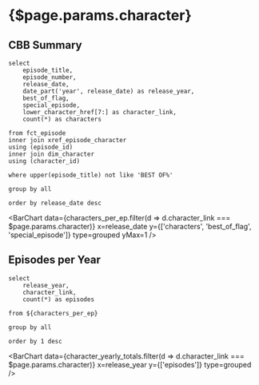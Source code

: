 # {$page.params.character}

## CBB Summary

```characters_per_ep
select 
    episode_title, 
    episode_number, 
    release_date, 
    date_part('year', release_date) as release_year,
    best_of_flag, 
    special_episode,
    lower_character_href[7:] as character_link, 
    count(*) as characters

from fct_episode 
inner join xref_episode_character
using (episode_id)
inner join dim_character
using (character_id)

where upper(episode_title) not like 'BEST OF%'

group by all

order by release_date desc
```

<BarChart 
    data={characters_per_ep.filter(d => d.character_link === $page.params.character)} 
    x=release_date 
    y={['characters', 'best_of_flag', 'special_episode']} 
    type=grouped
    yMax=1
/>

## Episodes per Year 

```character_yearly_totals
select 
    release_year,
    character_link, 
    count(*) as episodes

from ${characters_per_ep}

group by all

order by 1 desc
```

<BarChart 
    data={character_yearly_totals.filter(d => d.character_link === $page.params.character)} 
    x=release_year
    y={['episodes']}
    type=grouped
/>
